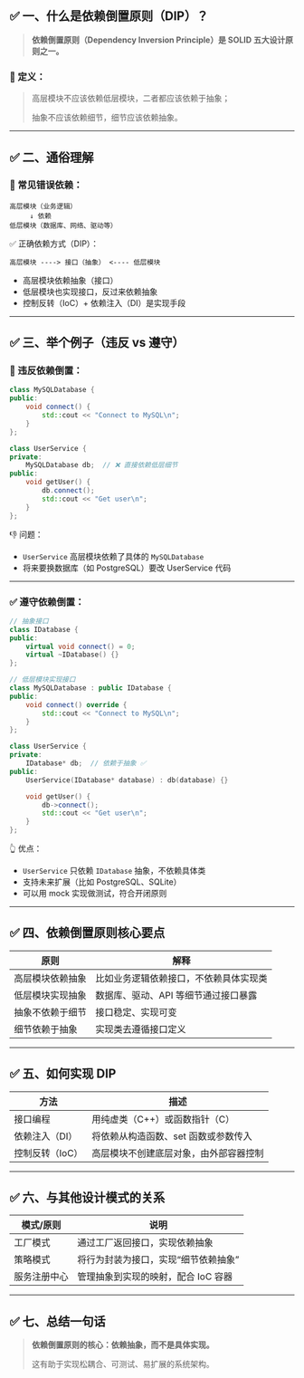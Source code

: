 ## ✅ 一、什么是依赖倒置原则（DIP）？

> **依赖倒置原则（Dependency Inversion Principle）是 SOLID 五大设计原则之一。**

### 🌟 定义：

> 高层模块不应该依赖低层模块，二者都应该依赖于抽象；
>
> 抽象不应该依赖细节，细节应该依赖抽象。

---

## ✅ 二、通俗理解

### 🔧 常见错误依赖：

```
高层模块（业务逻辑）
     ↓ 依赖
低层模块（数据库、网络、驱动等）

```

✅ 正确依赖方式（DIP）：

```
高层模块 ----> 接口（抽象） <---- 低层模块

```

* 高层模块依赖抽象（接口）
* 低层模块也实现接口，反过来依赖抽象
* 控制反转（IoC）+ 依赖注入（DI）是实现手段

---

## ✅ 三、举个例子（违反 vs 遵守）

### 🔴 违反依赖倒置：

```c++
class MySQLDatabase {
public:
    void connect() {
        std::cout << "Connect to MySQL\n";
    }
};

class UserService {
private:
    MySQLDatabase db;  // ❌ 直接依赖低层细节
public:
    void getUser() {
        db.connect();
        std::cout << "Get user\n";
    }
};

```

👎 问题：

* `UserService` 高层模块依赖了具体的 `MySQLDatabase`
* 将来要换数据库（如 PostgreSQL）要改 UserService 代码

---

### ✅ 遵守依赖倒置：

```c++
// 抽象接口
class IDatabase {
public:
    virtual void connect() = 0;
    virtual ~IDatabase() {}
};

// 低层模块实现接口
class MySQLDatabase : public IDatabase {
public:
    void connect() override {
        std::cout << "Connect to MySQL\n";
    }
};

class UserService {
private:
    IDatabase* db;  // 依赖于抽象 ✅
public:
    UserService(IDatabase* database) : db(database) {}

    void getUser() {
        db->connect();
        std::cout << "Get user\n";
    }
};

```

👆 优点：

* `UserService` 只依赖 `IDatabase` 抽象，不依赖具体类
* 支持未来扩展（比如 PostgreSQL、SQLite）
* 可以用 mock 实现做测试，符合开闭原则

---

## ✅ 四、依赖倒置原则核心要点

| 原则             | 解释                                   |
| ---------------- | -------------------------------------- |
| 高层模块依赖抽象 | 比如业务逻辑依赖接口，不依赖具体实现类 |
| 低层模块实现抽象 | 数据库、驱动、API 等细节通过接口暴露   |
| 抽象不依赖于细节 | 接口稳定、实现可变                     |
| 细节依赖于抽象   | 实现类去遵循接口定义                   |

---

## ✅ 五、如何实现 DIP

| 方法            | 描述                                   |
| --------------- | -------------------------------------- |
| 接口编程        | 用纯虚类（C++）或函数指针（C）         |
| 依赖注入（DI）  | 将依赖从构造函数、set 函数或参数传入   |
| 控制反转（IoC） | 高层模块不创建底层对象，由外部容器控制 |

---

## ✅ 六、与其他设计模式的关系

| 模式/原则    | 说明                                   |
| ------------ | -------------------------------------- |
| 工厂模式     | 通过工厂返回接口，实现依赖抽象         |
| 策略模式     | 将行为封装为接口，实现“细节依赖抽象” |
| 服务注册中心 | 管理抽象到实现的映射，配合 IoC 容器    |

---

## ✅ 七、总结一句话

> **依赖倒置原则的核心：依赖抽象，而不是具体实现。**
>
> 这有助于实现松耦合、可测试、易扩展的系统架构。
>
